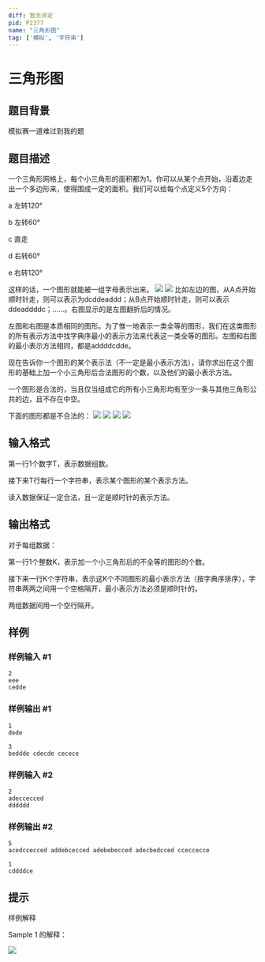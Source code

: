 ```yaml
---
diff: 暂无评定
pid: P2377
name: "三角形图"
tag: ['模拟', '字符串']
---
```

# 三角形图
## 题目背景

模拟赛一道难过到我的题

## 题目描述

一个三角形网格上，每个小三角形的面积都为1。你可以从某个点开始，沿着边走出一个多边形来，使得围成一定的面积。我们可以给每个点定义5个方向：

a    左转120°

b    左转60°

c    直走

d    右转60°

e    右转120°

这样的话，一个图形就能被一组字母表示出来。 ![](https://cdn.luogu.com.cn/upload/pic/1430.png)  ![](https://cdn.luogu.com.cn/upload/pic/1423.png) 比如左边的图，从A点开始顺时针走，则可以表示为dcddeaddd；从B点开始顺时针走，则可以表示ddeaddddc；……。右图显示的是左图翻折后的情况。

左图和右图是本质相同的图形。为了惟一地表示一类全等的图形，我们在这类图形的所有表示方法中找字典序最小的表示方法来代表这一类全等的图形。左图和右图的最小表示方法相同，都是addddcdde。

现在告诉你一个图形的某个表示法（不一定是最小表示方法），请你求出在这个图形的基础上加一个小三角形后合法图形的个数，以及他们的最小表示方法。

一个图形是合法的，当且仅当组成它的所有小三角形均有至少一条与其他三角形公共的边，且不存在中空。

下面的图形都是不合法的： ![](https://cdn.luogu.com.cn/upload/pic/1425.png)  ![](https://cdn.luogu.com.cn/upload/pic/1426.png)  ![](https://cdn.luogu.com.cn/upload/pic/1427.png)  ![](https://cdn.luogu.com.cn/upload/pic/1428.png)

## 输入格式

第一行1个数字T，表示数据组数。

接下来T行每行一个字符串，表示某个图形的某个表示方法。

读入数据保证一定合法，且一定是顺时针的表示方法。

## 输出格式

对于每组数据：

第一行1个整数K，表示加一个小三角形后的不全等的图形的个数。

接下来一行K个字符串，表示这K个不同图形的最小表示方法（按字典序排序），字符串两两之间用一个空格隔开，最小表示方法必须是顺时针的。

两组数据间用一个空行隔开。

## 样例

### 样例输入 #1
```
2
eee
cedde

```
### 样例输出 #1
```
1
dede

3
beddde cdecde cecece

```
### 样例输入 #2
```
2
adeccecced
dddddd

```
### 样例输出 #2
```
5
acedccecced addebcecced adebebecced adecbedcced cceccecce

1
cddddce

```
## 提示

样例解释

Sample 1 的解释：

![](https://cdn.luogu.com.cn/upload/pic/1429.png)

